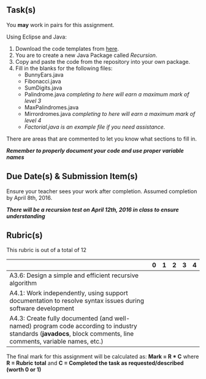 Task(s)
-------
You **may** work in pairs for this assignment.

Using Eclipse and Java:

1. Download the code templates from [here](https://github.com/mrseidel-classes/ICS4U-Code/tree/master/Recursion/src/recursionpkg).
2. You are to create a new Java Package called *Recursion*.
3. Copy and paste the code from the repository into your own package.
4. Fill in the blanks for the following files:
	* BunnyEars.java
	* Fibonacci.java
	* SumDigits.java
	* Palindrome.java	_completing to here will earn a maximum mark of level 3_
	* MaxPalindromes.java
	* Mirrordromes.java _completing to here will earn a maximum mark of level 4_
	* _Factorial.java is an example file if you need assistance._
 
There are areas that are commented to let you know what sections to fill in.

_**Remember to properly document your code and use proper variable names**_


Due Date(s) & Submission Item(s)
------------------
Ensure your teacher sees your work after completion. Assumed completion by April 8th, 2016.

_**There will be a recursion test on April 12th, 2016 in class to ensure understanding**_

Rubric(s)
---------
This rubric is out of a total of 12

| | 0 | 1 | 2 | 3 | 4 |
|---| --- | --- | --- | --- | --- |
|A3.6: Design a simple and efficient recursive algorithm  | | | | | |
|A4.1: Work independently, using support documentation to resolve syntax issues during software development  | | | | | |
|A4.3: Create fully documented (and well-named) program code according to industry standards (**javadocs**, block comments, line comments, variable names, etc.)  | | | | | |

The final mark for this assignment will be calculated as: __Mark = R * C__ where **R = Rubric total** and **C = Completed the task as requested/described (worth 0 or 1)**

